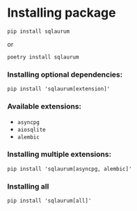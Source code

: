 # Installing package

```shell
pip install sqlaurum
```
or

```shell
poetry install sqlaurum
```

### Installing optional dependencies:

```shell
pip install 'sqlaurum[extension]'
```

### Available extensions:

- `asyncpg`
- `aiosqlite`
- `alembic`

### Installing multiple extensions:

```shell
pip install 'sqlaurum[asyncpg, alembic]'
```

### Installing all

```shell
pip install 'sqlaurum[all]'
```